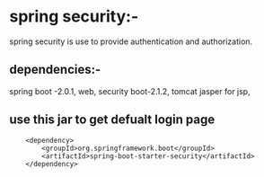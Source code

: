 spring security:-
===

spring security is use to provide authentication and authorization.


dependencies:-
---

spring boot -2.0.1,
web,
security boot-2.1.2,
tomcat jasper for jsp,


use this jar to get defualt login page
---

<!-- https://mvnrepository.com/artifact/org.springframework.boot/spring-boot-starter-security -->
		<dependency>
			<groupId>org.springframework.boot</groupId>
			<artifactId>spring-boot-starter-security</artifactId>
		</dependency>


